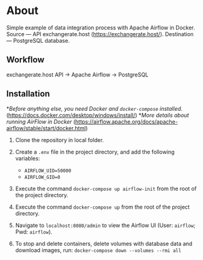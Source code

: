 # About 

Simple example of data integration process with Apache Airflow in Docker.
Source — API exchangerate.host (https://exchangerate.host/).
Destination — PostgreSQL database. 

## Workflow

exchangerate.host API -> Apache Airflow -> PostgreSQL

## Installation

**Before anything else, you need Docker and `docker-compose` installed.*
(https://docs.docker.com/desktop/windows/install/)
**More details about running AirFlow in Docker*
(https://airflow.apache.org/docs/apache-airflow/stable/start/docker.html)


1. Clone the repository in local folder.
2. Create a `.env` file in the project directory, and add the following variables:
    - `AIRFLOW_UID=50000`
    - `AIRFLOW_GID=0`
3. Execute the command `docker-compose up airflow-init` from the root of the project directory.
4. Execute the command `docker-compose up` from the root of the project directory.
5. Navigate to `localhost:8080/admin` to view the Airflow UI (User: `airflow`; Pwd: `airflow`).


6. To stop and delete containers, delete volumes with database data and download images, run: `docker-compose down --volumes --rmi all`